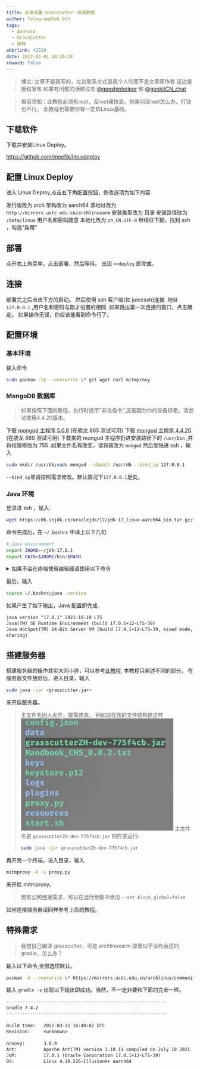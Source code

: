 ```yaml
---
title: 安卓部署 GrassCutter 简易教程
author: Telegram@feb_6th
tags:
  - Android
  - GrassCutter
  - 原神
abbrlink: 42519
date: 2022-05-01 10:26:34
reward: false
---
```


> 博主:
> 文章不是我写的，左边联系方式是我个人的而不是文章原作者
> 这边是授权发布
> 如果有问题的话建议去 [@genshinhelper](https://t.me/genshinhelper) 和 [@genkitCN_chat](https://t.me/genkitCN_chat)

<div class="warning">

> 看前须知：此教程必须有root，没root痛快衮。别来问没root怎么办，打钱也不行。
> 此教程也需要你有一定的Linux基础。

</div>

## 下载软件

下载并安装Linux Deploy。

https://github.com/meefik/linuxdeploy

## 配置 Linux Deploy

进入 Linux Deploy,点击右下角配置按钮，修改选项为如下内容

发行版改为 arch
架构改为 aarch64
源地址改为 `http://mirrors.ustc.edu.cn/archlinuxarm`
安装类型改为 目录
安装路径改为 `/data/linux`
用户名和密码随意
本地化改为 `zh_CN.UTF-8`
继续往下翻，找到 ssh ，勾选"启用"

## 部署

点开右上角菜单，点击部署，然后等待。
出现 `<<deploy` 即完成。

## 连接

部署完之后点击下方的启动。
然后使用 ssh 客户端(如 juicessh)连接.
地址 `127.0.0.1` ,用户名和密码与刚才设置的相同.
如果跳出第一次连接的窗口，点击确定。
如果操作无误，你应该能看到命令行了。

## 配置环境

### 基本环境

输入命令

```bash
sudo pacman -Sy --overwrite \* git wget curl mitmproxy
```

### MongoDB 数据库

> 如果按照下面的教程，执行时提示"非法指令",这是因为你的设备较老。请尝试使用4.4.20版本。

下载 [mongod 主程序 5.0.8](https://drive.google.com/file/d/1rdR3TeWtvQt8z738iyfGX6riSXCbrIe1/) (在骁龙 865 测试可用)
下载 [mongod 主程序 4.4.20](https://drive.google.com/file/d/1sQEMyvhqZoIWiZcbFsL4r6-8-1ZY1BVz) (在骁龙 660 测试可用)
下载来的 mongod 主程序扔进安装路径下的 `/usr/bin` ,并将权限修改为 755 .如果文件名有改变，请将其改为 `mongod`
然后登陆进 ssh ，输入

```bash
sudo mkdir /usr/db;sudo mongod --dbpath /usr/db --bind_ip 127.0.0.1
``` 

`--bind_ip`项请按照需求修改。默认情况下`127.0.0.1`足矣。

### Java 环境

登录进 ssh ，输入:

```bash
wget https://d6.injdk.cn/oraclejdk/17/jdk-17_linux-aarch64_bin.tar.gz;tar xzvf jdk-17_linux-aarch64_bin.tar.gz
```

命令完成后，在 `~/.bashrc` 中填上以下几句:

```bash
# Java environment
export JHOME=~/jdk-17.0.1
export PATH=$JHOME/bin:$PATH
```

<details>
  <summary>如果不会在终端使用编辑器请使用以下命令</summary>
  ```bash
    cat >> ~/.bashrc << EOF
    export JHOME=~/jdk-17.0.1
    export PATH=\$JHOME/bin:\$PATH
    EOF
  ```
</details>

最后，输入

```bash
source ~/.bashrc;java -version
```

如果产生了如下输出，Java 配置即完成.

```
java version "17.0.1" 2021-10-19 LTS
Java(TM) SE Runtime Environment (build 17.0.1+12-LTS-39)
Java HotSpot(TM) 64-Bit Server VM (build 17.0.1+12-LTS-39, mixed mode, sharing)
```

## 搭建服务器

搭建服务器的操作其实大同小异，可以参考[此教程](https://blog.tomys.top/2022-04/GenshinTJ/).
本教程只阐述不同的部分。
在服务器文件放好后，进入目录，输入

```bash
sudo java -jar <grasscutter.jar>
```

来开启服务器。

> 主文件名因人而异，按需修改。
> 例如现在我的文件结构是这样
> ![floder-content](images/grasscutter-android/files.png)
> 主文件名是 `grasscutterZH-dev-775f4cb.jar`
> 则应该运行:
>   ```bash
>   sudo java -jar grasscutterZH-dev-775f4cb.jar
>   ```

再开另一个终端，进入目录，输入

```bash
mitmproxy -k -s proxy.py
```

来开启 mitmproxy。

> 若有公网连接需求，可以在运行参数中添加 `--set block_global=false`

如何连接服务器请同样参考上面的教程。

## 特殊需求

> 我想自己编译 grasscutter，可是 archlinuxarm 源里似乎没有合适的 gradle，怎么办？

输入以下命令,全部选项默认。

```bash
pacman -U --overwrite \* https://mirrors.ustc.edu.cn/archlinux/community/os/x86_64/gradle-7.4.2-1-any.pkg.tar.zst;pacman -Rdd jdk-openjdk
```

输入 `gradle -v` 出现以下输出即成功。当然，不一定非要和下面的完全一样。

```
------------------------------------------------------------
Gradle 7.4.2
------------------------------------------------------------

Build time:   2022-03-31 16:40:07 UTC
Revision:     <unknown>

Groovy:       3.0.9
Ant:          Apache Ant(TM) version 1.10.11 compiled on July 10 2021
JVM:          17.0.1 (Oracle Corporation 17.0.1+12-LTS-39)
OS:           Linux 4.19.226-IllusionX+ aarch64
```
